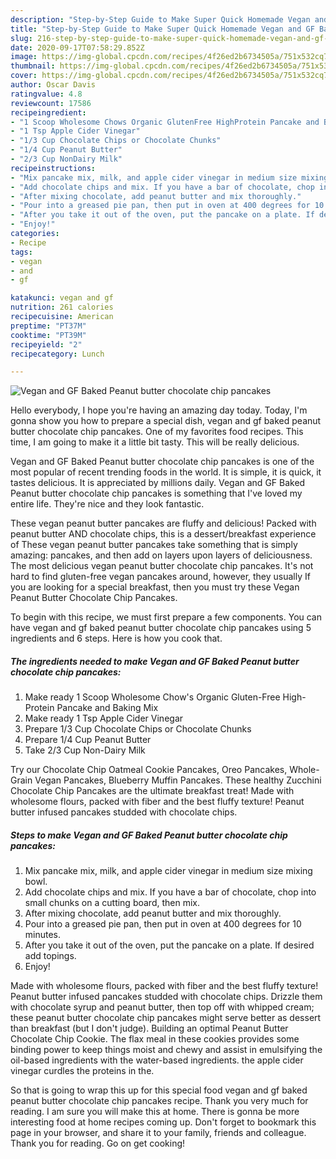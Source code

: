 ```yaml
---
description: "Step-by-Step Guide to Make Super Quick Homemade Vegan and GF Baked Peanut butter chocolate chip pancakes"
title: "Step-by-Step Guide to Make Super Quick Homemade Vegan and GF Baked Peanut butter chocolate chip pancakes"
slug: 216-step-by-step-guide-to-make-super-quick-homemade-vegan-and-gf-baked-peanut-butter-chocolate-chip-pancakes
date: 2020-09-17T07:58:29.852Z
image: https://img-global.cpcdn.com/recipes/4f26ed2b6734505a/751x532cq70/vegan-and-gf-baked-peanut-butter-chocolate-chip-pancakes-recipe-main-photo.jpg
thumbnail: https://img-global.cpcdn.com/recipes/4f26ed2b6734505a/751x532cq70/vegan-and-gf-baked-peanut-butter-chocolate-chip-pancakes-recipe-main-photo.jpg
cover: https://img-global.cpcdn.com/recipes/4f26ed2b6734505a/751x532cq70/vegan-and-gf-baked-peanut-butter-chocolate-chip-pancakes-recipe-main-photo.jpg
author: Oscar Davis
ratingvalue: 4.8
reviewcount: 17586
recipeingredient:
- "1 Scoop Wholesome Chows Organic GlutenFree HighProtein Pancake and Baking Mix"
- "1 Tsp Apple Cider Vinegar"
- "1/3 Cup Chocolate Chips or Chocolate Chunks"
- "1/4 Cup Peanut Butter"
- "2/3 Cup NonDairy Milk"
recipeinstructions:
- "Mix pancake mix, milk, and apple cider vinegar in medium size mixing bowl."
- "Add chocolate chips and mix. If you have a bar of chocolate, chop into small chunks on a cutting board, then mix."
- "After mixing chocolate, add peanut butter and mix thoroughly."
- "Pour into a greased pie pan, then put in oven at 400 degrees for 10 minutes."
- "After you take it out of the oven, put the pancake on a plate. If desired add topings."
- "Enjoy!"
categories:
- Recipe
tags:
- vegan
- and
- gf

katakunci: vegan and gf 
nutrition: 261 calories
recipecuisine: American
preptime: "PT37M"
cooktime: "PT39M"
recipeyield: "2"
recipecategory: Lunch

---
```



![Vegan and GF Baked Peanut butter chocolate chip pancakes](https://img-global.cpcdn.com/recipes/4f26ed2b6734505a/751x532cq70/vegan-and-gf-baked-peanut-butter-chocolate-chip-pancakes-recipe-main-photo.jpg)

Hello everybody, I hope you're having an amazing day today. Today, I'm gonna show you how to prepare a special dish, vegan and gf baked peanut butter chocolate chip pancakes. One of my favorites food recipes. This time, I am going to make it a little bit tasty. This will be really delicious.

Vegan and GF Baked Peanut butter chocolate chip pancakes is one of the most popular of recent trending foods in the world. It is simple, it is quick, it tastes delicious. It is appreciated by millions daily. Vegan and GF Baked Peanut butter chocolate chip pancakes is something that I've loved my entire life. They're nice and they look fantastic.

These vegan peanut butter pancakes are fluffy and delicious! Packed with peanut butter AND chocolate chips, this is a dessert/breakfast experience of These vegan peanut butter pancakes take something that is simply amazing: pancakes, and then add on layers upon layers of deliciousness. The most delicious vegan peanut butter chocolate chip pancakes. It&#39;s not hard to find gluten-free vegan pancakes around, however, they usually If you are looking for a special breakfast, then you must try these Vegan Peanut Butter Chocolate Chip Pancakes.


To begin with this recipe, we must first prepare a few components. You can have vegan and gf baked peanut butter chocolate chip pancakes using 5 ingredients and 6 steps. Here is how you cook that.

<!--inarticleads1-->

##### The ingredients needed to make Vegan and GF Baked Peanut butter chocolate chip pancakes:

1. Make ready 1 Scoop Wholesome Chow&#39;s Organic Gluten-Free High-Protein Pancake and Baking Mix
1. Make ready 1 Tsp Apple Cider Vinegar
1. Prepare 1/3 Cup Chocolate Chips or Chocolate Chunks
1. Prepare 1/4 Cup Peanut Butter
1. Take 2/3 Cup Non-Dairy Milk


Try our Chocolate Chip Oatmeal Cookie Pancakes, Oreo Pancakes, Whole-Grain Vegan Pancakes, Blueberry Muffin Pancakes. These healthy Zucchini Chocolate Chip Pancakes are the ultimate breakfast treat! Made with wholesome flours, packed with fiber and the best fluffy texture! Peanut butter infused pancakes studded with chocolate chips. 

<!--inarticleads2-->

##### Steps to make Vegan and GF Baked Peanut butter chocolate chip pancakes:

1. Mix pancake mix, milk, and apple cider vinegar in medium size mixing bowl.
1. Add chocolate chips and mix. If you have a bar of chocolate, chop into small chunks on a cutting board, then mix.
1. After mixing chocolate, add peanut butter and mix thoroughly.
1. Pour into a greased pie pan, then put in oven at 400 degrees for 10 minutes.
1. After you take it out of the oven, put the pancake on a plate. If desired add topings.
1. Enjoy!


Made with wholesome flours, packed with fiber and the best fluffy texture! Peanut butter infused pancakes studded with chocolate chips. Drizzle them with chocolate syrup and peanut butter, then top off with whipped cream; these peanut butter chocolate chip pancakes might serve better as dessert than breakfast (but I don&#39;t judge). Building an optimal Peanut Butter Chocolate Chip Cookie. The flax meal in these cookies provides some binding power to keep things moist and chewy and assist in emulsifying the oil-based ingredients with the water-based ingredients. the apple cider vinegar curdles the proteins in the. 

So that is going to wrap this up for this special food vegan and gf baked peanut butter chocolate chip pancakes recipe. Thank you very much for reading. I am sure you will make this at home. There is gonna be more interesting food at home recipes coming up. Don't forget to bookmark this page in your browser, and share it to your family, friends and colleague. Thank you for reading. Go on get cooking!
